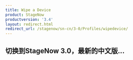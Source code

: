 ```yaml
---
title: Wipe a Device
product: StageNow
productversion: '3.4'
layout: redirect.html
redirect_url: /stagenow/sn-cn/3-0/Profiles/wipedevice/
---
```


## 切换到StageNow 3.0，最新的中文版...
